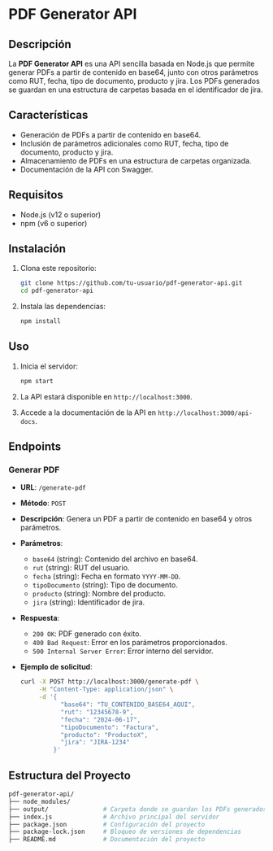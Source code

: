 # PDF Generator API

## Descripción

La **PDF Generator API** es una API sencilla basada en Node.js que permite generar PDFs a partir de contenido en base64, junto con otros parámetros como RUT, fecha, tipo de documento, producto y jira. Los PDFs generados se guardan en una estructura de carpetas basada en el identificador de jira.

## Características

- Generación de PDFs a partir de contenido en base64.
- Inclusión de parámetros adicionales como RUT, fecha, tipo de documento, producto y jira.
- Almacenamiento de PDFs en una estructura de carpetas organizada.
- Documentación de la API con Swagger.

## Requisitos

- Node.js (v12 o superior)
- npm (v6 o superior)

## Instalación

1. Clona este repositorio:

    ```bash
    git clone https://github.com/tu-usuario/pdf-generator-api.git
    cd pdf-generator-api
    ```

2. Instala las dependencias:

    ```bash
    npm install
    ```

## Uso

1. Inicia el servidor:

    ```bash
    npm start
    ```

2. La API estará disponible en `http://localhost:3000`.

3. Accede a la documentación de la API en `http://localhost:3000/api-docs`.

## Endpoints

### Generar PDF

- **URL**: `/generate-pdf`
- **Método**: `POST`
- **Descripción**: Genera un PDF a partir de contenido en base64 y otros parámetros.
- **Parámetros**:
  - `base64` (string): Contenido del archivo en base64.
  - `rut` (string): RUT del usuario.
  - `fecha` (string): Fecha en formato `YYYY-MM-DD`.
  - `tipoDocumento` (string): Tipo de documento.
  - `producto` (string): Nombre del producto.
  - `jira` (string): Identificador de jira.

- **Respuesta**:
  - `200 OK`: PDF generado con éxito.
  - `400 Bad Request`: Error en los parámetros proporcionados.
  - `500 Internal Server Error`: Error interno del servidor.

- **Ejemplo de solicitud**:

    ```bash
    curl -X POST http://localhost:3000/generate-pdf \
         -H "Content-Type: application/json" \
         -d '{
               "base64": "TU_CONTENIDO_BASE64_AQUI",
               "rut": "12345678-9",
               "fecha": "2024-06-17",
               "tipoDocumento": "Factura",
               "producto": "ProductoX",
               "jira": "JIRA-1234"
             }'
    ```

## Estructura del Proyecto

```bash
pdf-generator-api/
├── node_modules/
├── output/               # Carpeta donde se guardan los PDFs generados
├── index.js              # Archivo principal del servidor
├── package.json          # Configuración del proyecto
├── package-lock.json     # Bloqueo de versiones de dependencias
├── README.md             # Documentación del proyecto

